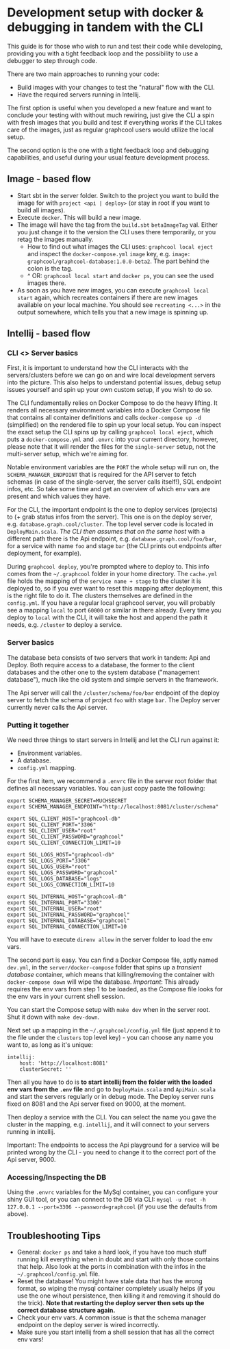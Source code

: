 # Development setup with docker & debugging in tandem with the CLI

This guide is for those who wish to run and test their code while developing, providing you with a tight feedback loop and the possibility to use a debugger to step through code.

There are two main approaches to running your code:
  - Build images with your changes to test the "natural" flow with the CLI.
  - Have the required servers running in Intellij.

The first option is useful when you developed a new feature and want to conclude your testing with without much rewiring, just give the CLI a spin with fresh images that you build and test if everything works if the CLI takes care of the images, just as regular graphcool users would utilize the local setup.

The second option is the one with a tight feedback loop and debugging capabilities, and useful during your usual feature development process.

## Image - based flow
- Start sbt in the server folder. Switch to the project you want to build the image for with `project <api | deploy>` (or stay in root if you want to build all images).
- Execute `docker`. This will build a new image.
- The image will have the tag from the `build.sbt` `betaImageTag` val. Either you just change it to the version the CLI uses there temporarily, or you retag the images manually.
  - How to find out what images the CLI uses: `graphcool local eject` and inspect the `docker-compose.yml` `image` key, e.g. `image: graphcool/graphcool-database:1.0.0-beta2`. The part behind the colon is the tag.
  - ^ OR: `graphcool local start` and `docker ps`, you can see the used images there.
- As soon as you have new images, you can execute `graphcool local start` again, which recreates containers if there are new images available on your local machine. You should see `recreating <...>` in the output somewhere, which tells you that a new image is spinning up.

## Intellij - based flow
### CLI <> Server basics
First, it is important to understand how the CLI interacts with the servers/clusters before we can go on and wire local development servers into the picture. This also helps to understand potential issues, debug setup issues yourself and spin up your own custom setup, if you wish to do so.

The CLI fundamentally relies on Docker Compose to do the heavy lifting. It renders all necessary environment variables into a Docker Compose file that contains all container definitions and calls `docker-compose up -d` (simplified) on the rendered file to spin up your local setup. You can inspect the exact setup the CLI spins up by calling `graphcool local eject`, which puts a `docker-compose.yml` and `.envrc` into your current directory, however, please note that it will render the files for the `single-server` setup, not the multi-server setup, which we're aiming for.

Notable environment variables are the `PORT` the whole setup will run on, the `SCHEMA_MANAGER_ENDPOINT` that is required for the API server to fetch schemas (in case of the single-server, the server calls itself!), SQL endpoint infos, etc. So take some time and get an overview of which env vars are present and which values they have.

For the CLI, the important endpoint is the one to deploy services (projects) to (+ grab status infos from the server). This one is on the deploy server, e.g. `database.graph.cool/cluster`. The top level server code is located in `DeployMain.scala`. *The CLI then assumes that on the same host* with a different path there is the Api endpoint, e.g. `database.graph.cool/foo/bar`, for a service with name `foo` and stage `bar` (the CLI prints out endpoints after deployment, for example).

During `graphcool deploy`, you're prompted where to deploy to. This info comes from the `~/.graphcool` folder in your home directory. The `cache.yml` file holds the mapping of the `service name + stage` to the cluster it is deployed to, so if you ever want to reset this mapping after deployment, this is the right file to do it. The clusters themselves are defined in the `config.yml`. If you have a regular local graphcool server, you will probably see a mapping `local` to port `60000` or similar in there already. Every time you deploy to `local` with the CLI, it will take the host and append the path it needs, e.g. `/cluster` to deploy a service.

### Server basics

The database beta consists of two servers that work in tandem: Api and Deploy. Both require access to a database, the former to the client databases and the other one to the system database ("management database"), much like the old system and simple servers in the framework.

The Api server will call the `/cluster/schema/foo/bar` endpoint of the deploy server to fetch the schema of project `foo` with stage `bar`. The Deploy server currently never calls the Api server.

### Putting it together

We need three things to start servers in Intellij and let the CLI run against it:
- Environment variables.
- A database.
- `config.yml` mapping.

For the first item, we recommend a `.envrc` file in the server root folder that defines all necessary variables. You can just copy paste the following:
```
export SCHEMA_MANAGER_SECRET=MUCHSECRET
export SCHEMA_MANAGER_ENDPOINT="http://localhost:8081/cluster/schema"

export SQL_CLIENT_HOST="graphcool-db"
export SQL_CLIENT_PORT="3306"
export SQL_CLIENT_USER="root"
export SQL_CLIENT_PASSWORD="graphcool"
export SQL_CLIENT_CONNECTION_LIMIT=10

export SQL_LOGS_HOST="graphcool-db"
export SQL_LOGS_PORT="3306"
export SQL_LOGS_USER="root"
export SQL_LOGS_PASSWORD="graphcool"
export SQL_LOGS_DATABASE="logs"
export SQL_LOGS_CONNECTION_LIMIT=10

export SQL_INTERNAL_HOST="graphcool-db"
export SQL_INTERNAL_PORT="3306"
export SQL_INTERNAL_USER="root"
export SQL_INTERNAL_PASSWORD="graphcool"
export SQL_INTERNAL_DATABASE="graphcool"
export SQL_INTERNAL_CONNECTION_LIMIT=10
```

You will have to execute `direnv allow` in the server folder to load the env vars.

The second part is easy. You can find a Docker Compose file, aptly named `dev.yml`, in the `server/docker-compose` folder that spins up a *transient database* container, which means that killing/removing the container with `docker-compose down` will wipe the database. *Important*: This already requires the env vars from step 1 to be loaded, as the Compose file looks for the env vars in your current shell session.

You can start the Compose setup with `make dev` when in the server root. Shut it down with `make dev-down`.

Next set up a mapping in the `~/.graphcool/config.yml` file (just append it to the file under the `clusters` top level key) - you can choose any name you want to, as long as it's unique:
```
intellij:
    host: 'http://localhost:8081'
    clusterSecret: ''
```

Then all you have to do is **to start intellij from the folder with the loaded env vars from the `.env` file** and go to `DeployMain.scala` and `ApiMain.scala` and start the servers regularly or in debug mode. The Deploy server runs fixed on 8081 and the Api server fixed on 9000, at the moment.

Then deploy a service with the CLI. You can select the name you gave the cluster in the mapping, e.g. `intellij`, and it will connect to your servers running in intellij.

Important: The endpoints to access the Api playground for a service will be printed wrong by the CLI - you need to change it to the correct port of the Api server, 9000.

### Accessing/Inspecting the DB
Using the `.envrc` variables for the MySql container, you can configure your shiny GUI tool, or you can connect to the DB via CLI: `mysql -u root -h 127.0.0.1 --port=3306 --password=graphcool` (if you use the defaults from above).

## Troubleshooting Tips

- General: `docker ps` and take a hard look, if you have too much stuff running kill everything when in doubt and start with only those contains that help. Also look at the ports in combination with the infos in the `~/.graphcool/config.yml` file.
- Reset the database! You might have stale data that has the wrong format, so wiping the mysql container completely usually helps (if you use the one wihout persistence, then killing it and removing it should do the trick). **Note that restarting the deploy server then sets up the correct database structure again.**
- Check your env vars. A common issue is that the schema manager endpoint on the deploy server is wired incorrectly.
- Make sure you start intellij from a shell session that has all the correct env vars!
